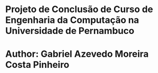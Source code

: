 # Projeto de Conclusão de Curso de Engenharia da Computação na Universidade de Pernambuco
 
# Author: Gabriel Azevedo Moreira Costa Pinheiro